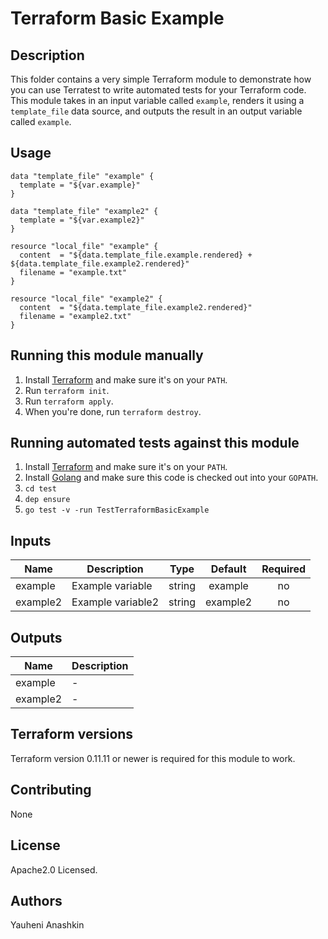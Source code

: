 # Terraform Basic Example

## Description
This folder contains a very simple Terraform module to demonstrate how you can use Terratest to write automated tests
for your Terraform code. This module takes in an input variable called `example`, renders it using a `template_file`
data source, and outputs the result in an output variable called `example`.

## Usage

```hcl
data "template_file" "example" {
  template = "${var.example}"
}

data "template_file" "example2" {
  template = "${var.example2}"
}

resource "local_file" "example" {
  content  = "${data.template_file.example.rendered} + ${data.template_file.example2.rendered}"
  filename = "example.txt"
}

resource "local_file" "example2" {
  content  = "${data.template_file.example2.rendered}"
  filename = "example2.txt"
}
```

## Running this module manually

1. Install [Terraform](https://www.terraform.io/) and make sure it's on your `PATH`.
1. Run `terraform init`.
1. Run `terraform apply`.
1. When you're done, run `terraform destroy`.



## Running automated tests against this module

1. Install [Terraform](https://www.terraform.io/) and make sure it's on your `PATH`.
1. Install [Golang](https://golang.org/) and make sure this code is checked out into your `GOPATH`.
1. `cd test`
1. `dep ensure`
1. `go test -v -run TestTerraformBasicExample`




## Inputs

| Name | Description | Type | Default | Required |
|------|-------------|:----:|:-----:|:-----:|
| example | Example variable | string | example | no |
| example2 | Example variable2 | string | example2 | no |



## Outputs

| Name | Description |
|------|-------------|
| example | - |
| example2 | - |


## Terraform versions

Terraform version 0.11.11 or newer is required for this module to work.

## Contributing

None

## License

Apache2.0 Licensed.

## Authors

Yauheni Anashkin
